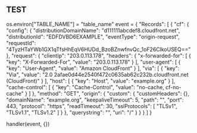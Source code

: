## TEST
os.environ["TABLE_NAME"] = "table_name"
event = {
  "Records": [
    {
      "cf": {
        "config": {
          "distributionDomainName": "d111111abcdef8.cloudfront.net",
          "distributionId": "EDFDVBD6EXAMPLE",
          "eventType": "origin-request",
          "requestId": "4TyzHTaYWb1GX1qTfsHhEqV6HUDd_BzoBZnwfnvQc_1oF26ClkoUSEQ=="
        },
        "request": {
          "clientIp": "203.0.113.178",
          "headers": {
            "x-forwarded-for": [
              {
                "key": "X-Forwarded-For",
                "value": "203.0.113.178"
              }
            ],
            "user-agent": [
              {
                "key": "User-Agent",
                "value": "Amazon CloudFront"
              }
            ],
            "via": [
              {
                "key": "Via",
                "value": "2.0 2afae0d44e2540f472c0635ab62c232b.cloudfront.net (CloudFront)"
              }
            ],
            "host": [
              {
                "key": "Host",
                "value": "example.org"
              }
            ],
            "cache-control": [
              {
                "key": "Cache-Control",
                "value": "no-cache, cf-no-cache"
              }
            ]
          },
          "method": "GET",
          "origin": {
            "custom": {
              "customHeaders": {},
              "domainName": "example.org",
              "keepaliveTimeout": 5,
              "path": "",
              "port": 443,
              "protocol": "https",
              "readTimeout": 30,
              "sslProtocols": [
                "TLSv1",
                "TLSv1.1",
                "TLSv1.2"
              ]
            }
          },
          "querystring": "",
          "uri": "/"
        }
      }
    }
  ]
}

handler(event, {})
